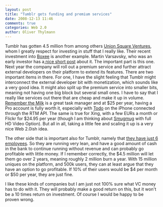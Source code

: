 ```yaml
---
layout: post
title: "Tumblr gets funding and premium services"
date: 2008-12-13 11:46
comments: true
categories: Web 2.0
author: Oliver Thylmann
---
```







Tumblr has gotten 4.5 million from among others [Union Square Ventures](http://www.unionsquareventures.com/), whom I greatly respect for investing in stuff that I really like. Their recent investment into [Boxee](http://www.unionsquareventures.com/2008/11/boxee.html) is another example. Martin Varsavsky, who was an early investor has a[ nice short post](http://english.martinvarsavsky.net/general/tumblr%C2%B4s-45m-round-thank-god-for-vcs-at-this-time.html) about it. The important part is this one.
Next year the company will roll out a premium service and further attract external developers on their platform to extend its features.
There are two important items in there. For one, I have the slight feeling that Tumblr might interconnect the external developer bit with monetization, which sounds like a very good idea. It might also split up the premium service into smaller bits, meaning not having one big block but several small ones. I have to say that I really like services out there that are cheap and make it up in volume. [Remember the Milk](http://www.rememberthemilk.com/) is a great task manager and at $25 per year, having a Pro account is fully worth it, especially with [Todo](http://www.appigo.com/todo/) on the iPhone connected through the RTM API. The same is true for Xing, with a few EURs a month or Flickr for $24.95 per year (though I am thinking about [Smugmug](http://www.smugmug.com/) with full HD Video Option). But all in all, taking a little fee and scaling it up is a very nice Web 2.0ish idea.

The other side that is important also for Tumblr, namely that [they have just 6 employees](http://www.avc.com/a_vc/2008/12/theres-plenty-o.html). So they are running very lean, and have a good amount of cash in the bank to continue running without revenue and can probably go profitable with little money. If I remember correctly, the $4.5 million will let them go over 2 years, meaning roughly 2 million burn a year. With 15 million uniques on the platform, and 500k users, they can at least argue that they have an option to go profitable. If 10% of their users would be $4 per month or $50 per year, they are just fine.

I like these kinds of companies but I am just not 100% sure what VC money has to do with it. They will probably make a good return on this, but it won't be a 10 times return on investment. Of course I would be happy to be proven wrong.

